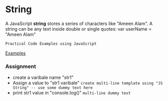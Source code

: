 # String

A JavaScript **string** stores a series of characters like "Ameen Alam". A string can be any text inside double or single quotes: var userName = "Ameen Alam"


```Practical Code Examples using JavaScript```

[Examples](index.js)


### Assignment

- create a varibale name "str1"
- Assign a value to "str1 varibale"
``` create multi-line template using "JS String" -- use some dummy text here ```
- print str1 value in "console.log()" ```multi-line dummy text```
